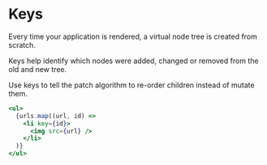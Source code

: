 # Keys

Every time your application is rendered, a virtual node tree is created from scratch.

Keys help identify which nodes were added, changed or removed from the old and new tree.

Use keys to tell the patch algorithm to re-order children instead of mutate them.

```jsx
<ul>
  {urls.map((url, id) =>
    <li key={id}>
      <img src={url} />
    </li>
  )}
</ul>
```
